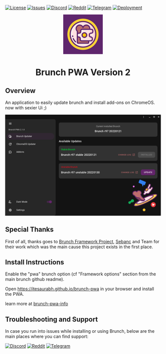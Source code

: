 <div id="top"></div>
<!-- Shields/Logos -->

[![License][license-shield]][license-url]
[![Issues][issues-shield]][issues-url]
[![Discord][discord-shield]][discord-url]
[![Reddit][reddit-shield]][reddit-url]
[![Telegram][telegram-shield]][telegram-url]
[![Deployment](https://github.com/ITESaurabh/brunch-pwa/actions/workflows/deploy.yml/badge.svg?branch=live)](https://github.com/ITESaurabh/brunch-pwa/actions/workflows/deploy.yml)

<!-- Project Logo -->

<p align="center">
  <a href="https://github.com/ITESaurabh/brunch-pwa" title="Brunch PWA">
   <img src="./public/maskable_icon_x512.png" width="128px" alt="Logo"/>
  </a>
</p>
<h1 align="center">Brunch PWA Version 2</h1>

## Overview

An application to easily update brunch and install add-ons on ChromeOS. now with sexier Ui ;)

<p align="center">
   <img src="./Screenshot.png" alt="Logo"/>
</p>

## Special Thanks

First of all, thanks goes to [Brunch Framework Project][brunch-frame], [Sebanc](https://github.com/sebanc) and Team for their work which was the main cause this project exists in the first place.

## Install Instructions

Enable the "pwa" brunch option (cf "Framework options" section from the main brunch github readme).

Open https://itesaurabh.github.io/brunch-pwa in your browser and install the PWA.

learn more at [brunch-pwa-info]
## Troubleshooting and Support

In case you run into issues while installing or using Brunch, below are the main places where you can find support:

[![Discord][discord-shield]][discord-url]
[![Reddit][reddit-shield]][reddit-url]
[![Telegram][telegram-shield]][telegram-url]


[brunch-frame]: https://github.com/sebanc/brunch
[license-shield]: https://img.shields.io/github/license/ITESaurabh/brunch-pwa?label=License&logo=Github&style=flat-square
[license-url]: ./LICENSE
[issues-shield]: https://img.shields.io/github/issues/ITESaurabh/brunch-pwa?label=Issues&logo=Github&style=flat-square
[issues-url]: https://github.com/ITESaurabh/brunch-pwa/issues
[discord-shield]: https://img.shields.io/badge/Discord-Join-7289da?style=flat-square&logo=discord&logoColor=%23FFFFFF
[discord-url]: https://discord.gg/x2EgK2M
[telegram-shield]: https://img.shields.io/badge/Telegram-Join-0088cc?style=flat-square&logo=telegram&logoColor=%23FFFFFF
[telegram-url]: https://t.me/chromeosforpc
[reddit-shield]: https://img.shields.io/badge/Reddit-Join-FF5700?style=flat-square&logo=reddit&logoColor=%23FFFFFF
[reddit-url]: https://www.reddit.com/r/Brunchbook
[brunch-pwa-info]: https://github.com/sebanc/brunch/wiki/Brunch-PWA-Guide

